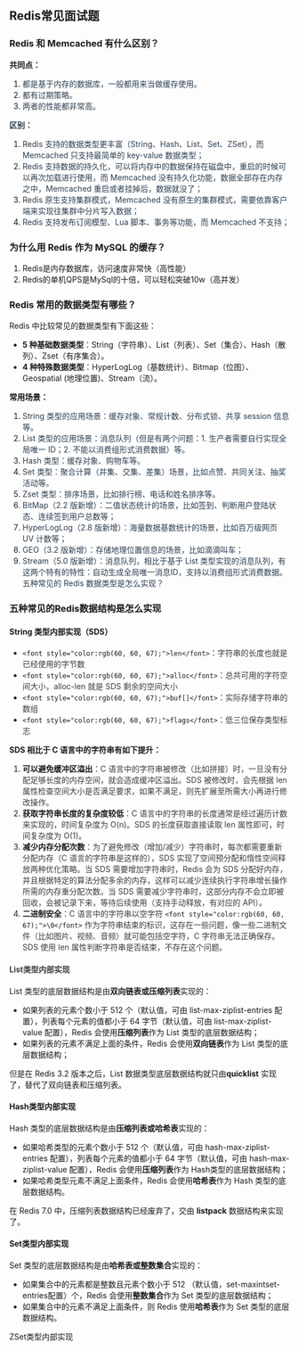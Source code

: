 ## Redis常见面试题
### Redis 和 Memcached 有什么区别？
**共同点：**

1. <font style="color:rgb(44, 62, 80);">都是基于内存的数据库，一般都用来当做缓存使用。</font>
2. <font style="color:rgb(44, 62, 80);">都有过期策略。</font>
3. <font style="color:rgb(44, 62, 80);">两者的性能都非常高。</font>

**<font style="color:rgb(44, 62, 80);">区别：</font>**

1. <font style="color:rgb(44, 62, 80);">Redis 支持的数据类型更丰富（String、Hash、List、Set、ZSet），而 Memcached 只支持最简单的 key-value 数据类型；</font>
2. <font style="color:rgb(44, 62, 80);">Redis 支持数据的持久化，可以将内存中的数据保持在磁盘中，重启的时候可以再次加载进行使用，而 Memcached 没有持久化功能，数据全部存在内存之中，Memcached 重启或者挂掉后，数据就没了；</font>
3. <font style="color:rgb(44, 62, 80);">Redis 原生支持集群模式，Memcached 没有原生的集群模式，需要依靠客户端来实现往集群中分片写入数据；</font>
4. <font style="color:rgb(44, 62, 80);">Redis 支持发布订阅模型、Lua 脚本、事务等功能，而 Memcached 不支持；</font>

### 为什么用 Redis 作为 MySQL 的缓存？
1. Redis是内存数据库，访问速度非常快（高性能）
2. Redis的单机QPS是MySql的十倍，可以轻松突破10w（高并发）

### Redis 常用的数据类型有哪些？
Redis 中比较常见的数据类型有下面这些：

+ **5 种基础数据类型**：String（字符串）、List（列表）、Set（集合）、Hash（散列）、Zset（有序集合）。
+ **4 种特殊数据类型**：HyperLogLog（基数统计）、Bitmap（位图）、Geospatial (地理位置)、Stream（流）。

**常用场景：**

1. <font style="color:rgb(44, 62, 80);">String 类型的应用场景：缓存对象、常规计数、分布式锁、共享 session 信息等。</font>
2. <font style="color:rgb(44, 62, 80);">List 类型的应用场景：消息队列（但是有两个问题：1. 生产者需要自行实现全局唯一 ID；2. 不能以消费组形式消费数据）等。</font>
3. <font style="color:rgb(44, 62, 80);">Hash 类型：缓存对象、购物车等。</font>
4. <font style="color:rgb(44, 62, 80);">Set 类型：聚合计算（并集、交集、差集）场景，比如点赞、共同关注、抽奖活动等。</font>
5. <font style="color:rgb(44, 62, 80);">Zset 类型：排序场景，比如排行榜、电话和姓名排序等。</font>
6. <font style="color:rgb(44, 62, 80);">BitMap（2.2 版新增）：二值状态统计的场景，比如签到、判断用户登陆状态、连续签到用户总数等；</font>
7. <font style="color:rgb(44, 62, 80);">HyperLogLog（2.8 版新增）：海量数据基数统计的场景，比如百万级网页 UV 计数等；</font>
8. <font style="color:rgb(44, 62, 80);">GEO（3.2 版新增）：存储地理位置信息的场景，比如滴滴叫车；</font>
9. <font style="color:rgb(44, 62, 80);">Stream（5.0 版新增）：消息队列，相比于基于 List 类型实现的消息队列，有这两个特有的特性：自动生成全局唯一消息ID，支持以消费组形式消费数据。</font><font style="color:rgb(44, 62, 80);">  
</font><font style="color:rgb(44, 62, 80);">五种常见的 Redis 数据类型是怎么实现？</font>

### 五种常见的Redis数据结构是怎么实现
#### String 类型内部实现（SDS）
+ `<font style="color:rgb(60, 60, 67);">len</font>`<font style="color:rgb(60, 60, 67);">：字符串的长度也就是已经使用的字节数</font>
+ `<font style="color:rgb(60, 60, 67);">alloc</font>`<font style="color:rgb(60, 60, 67);">：总共可用的字符空间大小，alloc-len 就是 SDS 剩余的空间大小</font>
+ `<font style="color:rgb(60, 60, 67);">buf[]</font>`<font style="color:rgb(60, 60, 67);">：实际存储字符串的数组</font>
+ `<font style="color:rgb(60, 60, 67);">flags</font>`<font style="color:rgb(60, 60, 67);">：低三位保存类型标志</font>

**SDS 相比于 C 语言中的字符串有如下提升：**

1. **可以避免缓冲区溢出**<font style="color:rgb(60, 60, 67);">：C 语言中的字符串被修改（比如拼接）时，一旦没有分配足够长度的内存空间，就会造成缓冲区溢出。SDS 被修改时，会先根据 len 属性检查空间大小是否满足要求，如果不满足，则先扩展至所需大小再进行修改操作。</font>
2. **获取字符串长度的复杂度较低**<font style="color:rgb(60, 60, 67);">：C 语言中的字符串的长度通常是经过遍历计数来实现的，时间复杂度为 O(n)。SDS 的长度获取直接读取 len 属性即可，时间复杂度为 O(1)。</font>
3. **减少内存分配次数**<font style="color:rgb(60, 60, 67);">：为了避免修改（增加/减少）字符串时，每次都需要重新分配内存（C 语言的字符串是这样的），SDS 实现了空间预分配和惰性空间释放两种优化策略。当 SDS 需要增加字符串时，Redis 会为 SDS 分配好内存，并且根据特定的算法分配多余的内存，这样可以减少连续执行字符串增长操作所需的内存重分配次数。当 SDS 需要减少字符串时，这部分内存不会立即被回收，会被记录下来，等待后续使用（支持手动释放，有对应的 API）。</font>
4. **二进制安全**<font style="color:rgb(60, 60, 67);">：C 语言中的字符串以空字符 </font>`<font style="color:rgb(60, 60, 67);">\0</font>`<font style="color:rgb(60, 60, 67);"> 作为字符串结束的标识，这存在一些问题，像一些二进制文件（比如图片、视频、音频）就可能包括空字符，C 字符串无法正确保存。SDS 使用 len 属性判断字符串是否结束，不存在这个问题。</font>

#### <font style="color:rgb(60, 60, 67);">List类型内部实现</font>
List 类型的底层数据结构是由**双向链表或压缩列表**实现的：

+ 如果列表的元素个数小于 512 个（默认值，可由 list-max-ziplist-entries 配置），列表每个元素的值都小于 64 字节（默认值，可由 list-max-ziplist-value 配置），Redis 会使用**压缩列表**作为 List 类型的底层数据结构；
+ 如果列表的元素不满足上面的条件，Redis 会使用**双向链表**作为 List 类型的底层数据结构；

<font style="color:rgb(44, 62, 80);">但</font>是在 Redis 3.2 版本之后，List 数据类型底层数据结构就只由**quicklist** 实现了，替代了双向链表和压缩列表。

#### Hash类型内部实现
Hash 类型的底层数据结构是由**压缩列表或哈希表**实现的：

+ 如果哈希类型的元素个数小于 512 个（默认值，可由 hash-max-ziplist-entries 配置），列表每个元素的值都小于 64 字节（默认值，可由 hash-max-ziplist-value 配置），Redis 会使用**压缩列表**作为 Hash类型的底层数据结构；
+ 如果哈希类型元素不满足上面条件，Redis 会使用**哈希表**作为 Hash 类型的底层数据结构。

在 Redis 7.0 中，压缩列表数据结构已经废弃了，交由 **listpack** 数据结构来实现了。

#### Set类型内部实现
Set 类型的底层数据结构是由**哈希表或整数集合**实现的：

+ 如果集合中的元素都是整数且元素个数小于 512 （默认值，set-maxintset-entries配置）个，Redis 会使用**整数集合**作为 Set 类型的底层数据结构；
+ 如果集合中的元素不满足上面条件，则 Redis 使用**哈希表**作为 Set 类型的底层数据结构。

ZSet类型内部实现



